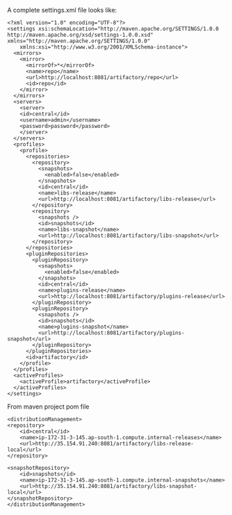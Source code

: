 A complete settings.xml file looks like:

    <?xml version="1.0" encoding="UTF-8"?>
    <settings xsi:schemaLocation="http://maven.apache.org/SETTINGS/1.0.0 http://maven.apache.org/xsd/settings-1.0.0.xsd" xmlns="http://maven.apache.org/SETTINGS/1.0.0"
        xmlns:xsi="http://www.w3.org/2001/XMLSchema-instance">
      <mirrors>
        <mirror>
          <mirrorOf>*</mirrorOf>
          <name>repo</name>
          <url>http://localhost:8081/artifactory/repo</url>
          <id>repo</id>
        </mirror>
      </mirrors>
      <servers>
        <server>
        <id>central</id>
        <username>admin</username>
        <password>password</password>
        </server>
      </servers>
      <profiles>
        <profile>
          <repositories>
            <repository>
              <snapshots>
                <enabled>false</enabled>
              </snapshots>
              <id>central</id>
              <name>libs-release</name>
              <url>http://localhost:8081/artifactory/libs-release</url>
            </repository>
            <repository>
              <snapshots />
              <id>snapshots</id>
              <name>libs-snapshot</name>
              <url>http://localhost:8081/artifactory/libs-snapshot</url>
            </repository>
          </repositories>
          <pluginRepositories>
            <pluginRepository>
              <snapshots>
                <enabled>false</enabled>
              </snapshots>
              <id>central</id>
              <name>plugins-release</name>
              <url>http://localhost:8081/artifactory/plugins-release</url>
            </pluginRepository>
            <pluginRepository>
              <snapshots />
              <id>snapshots</id>
              <name>plugins-snapshot</name>
              <url>http://localhost:8081/artifactory/plugins-snapshot</url>
            </pluginRepository>
          </pluginRepositories>
          <id>artifactory</id>
        </profile>
      </profiles>
      <activeProfiles>
        <activeProfile>artifactory</activeProfile>
      </activeProfiles>
    </settings>


From maven project pom file

    <distributionManagement>
    <repository>
        <id>central</id>
        <name>ip-172-31-3-145.ap-south-1.compute.internal-releases</name>
        <url>http://35.154.91.240:8081/artifactory/libs-release-local</url>
    </repository>

    <snapshotRepository>
        <id>snapshots</id>
        <name>ip-172-31-3-145.ap-south-1.compute.internal-snapshots</name>
        <url>http://35.154.91.240:8081/artifactory/libs-snapshot-local</url>
    </snapshotRepository>
    </distributionManagement>
